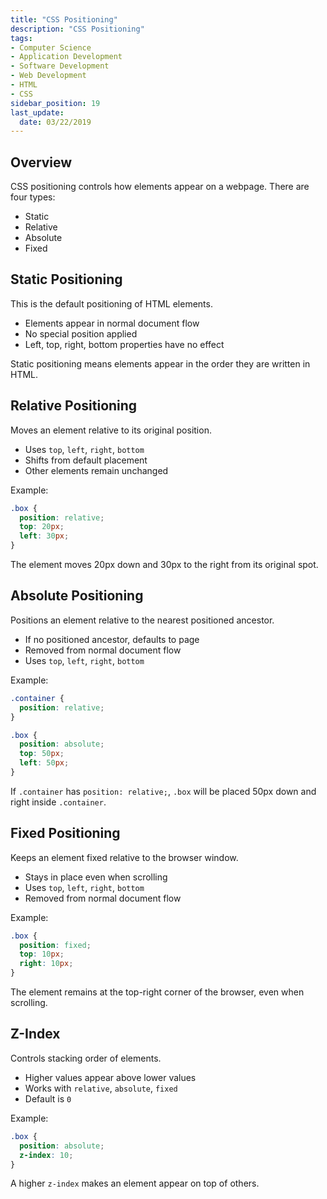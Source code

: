 ```yaml
---
title: "CSS Positioning"
description: "CSS Positioning"
tags: 
- Computer Science
- Application Development
- Software Development
- Web Development
- HTML
- CSS
sidebar_position: 19
last_update:
  date: 03/22/2019
---
```



## Overview 

CSS positioning controls how elements appear on a webpage. There are four types:

- Static
- Relative
- Absolute
- Fixed

## Static Positioning

This is the default positioning of HTML elements.

- Elements appear in normal document flow
- No special position applied
- Left, top, right, bottom properties have no effect

Static positioning means elements appear in the order they are written in HTML.

## Relative Positioning

Moves an element relative to its original position.

- Uses `top`, `left`, `right`, `bottom`
- Shifts from default placement
- Other elements remain unchanged

Example:

```css
.box {
  position: relative;
  top: 20px;
  left: 30px;
}
```

The element moves 20px down and 30px to the right from its original spot.

## Absolute Positioning

Positions an element relative to the nearest positioned ancestor.

- If no positioned ancestor, defaults to page
- Removed from normal document flow
- Uses `top`, `left`, `right`, `bottom`

Example:

```css
.container {
  position: relative;
}

.box {
  position: absolute;
  top: 50px;
  left: 50px;
}
```

If `.container` has `position: relative;`, `.box` will be placed 50px down and right inside `.container`.

## Fixed Positioning

Keeps an element fixed relative to the browser window.

- Stays in place even when scrolling
- Uses `top`, `left`, `right`, `bottom`
- Removed from normal document flow

Example:

```css
.box {
  position: fixed;
  top: 10px;
  right: 10px;
}
```

The element remains at the top-right corner of the browser, even when scrolling.

## Z-Index

Controls stacking order of elements.

- Higher values appear above lower values
- Works with `relative`, `absolute`, `fixed`
- Default is `0`

Example:

```css
.box {
  position: absolute;
  z-index: 10;
}
```

A higher `z-index` makes an element appear on top of others.


